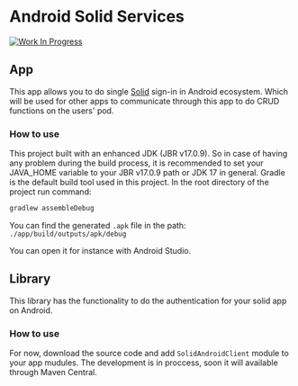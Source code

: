 # Android Solid Services

[![Work In Progress](https://media.giphy.com/media/v1.Y2lkPTc5MGI3NjExeGNuZWhuaTNtbHFnN20xZzY1bDgwN2hsN2N3YjA3dmo5MndxOWVobyZlcD12MV9pbnRlcm5hbF9naWZfYnlfaWQmY3Q9Zw/mQWABflgJsuqmllEiF/giphy.gif)]()


## App
This app allows you to do single [Solid]() sign-in in Android ecosystem. Which will be used for other apps to communicate through this app to do CRUD functions on the users' pod.

### How to use
This project built with an enhanced JDK (JBR v17.0.9).
So in case of having any problem during the build process, it is recommended to set your JAVA_HOME variable to your JBR v17.0.9 path or JDK 17 in general.
Gradle is the default build tool used in this project.
In the root directory of the project run command: 
```sh
gradlew assembleDebug
```
You can find the generated ```.apk``` file in the path:
`./app/build/outputs/apk/debug`

You can open it for instance with Android Studio.
 
## Library
This library has the functionality to do the authentication for your solid app on Android.

### How to use
For now, download the source code and add ```SolidAndroidClient``` module to your app mudules. The development is in proccess, soon it will available through Maven Central.